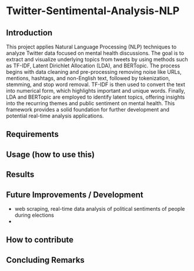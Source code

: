 # Twitter-Sentimental-Analysis-NLP

## Introduction
This project applies Natural Language Processing (NLP) techniques to analyze Twitter data focused on mental health discussions. The goal is to extract and visualize underlying topics from tweets by using methods such as TF-IDF, Latent Dirichlet Allocation (LDA), and BERTopic. The process begins with data cleaning and pre-processing removing noise like URLs, mentions, hashtags, and non-English text, followed by tokenization, stemming, and stop word removal. TF-IDF is then used to convert the text into numerical form, which highlights important and unique words. Finally, LDA and BERTopic are employed to identify latent topics, offering insights into the recurring themes and public sentiment on mental health. This framework provides a solid foundation for further development and potential real-time analysis applications.
## Requirements

## Usage (how to use this)

## Results

## Future Improvements / Development
- web scraping, real-time data analysis of political sentiments of people during elections
-

## How to contribute

## Concluding Remarks

